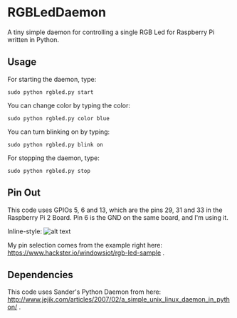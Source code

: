 # RGBLedDaemon
A tiny simple daemon for controlling a single RGB Led for Raspberry Pi written in Python.

Usage
-----

For starting the daemon, type:

    sudo python rgbled.py start

You can change color by typing the color:

    sudo python rgbled.py color blue

You can turn blinking on by typing:

    sudo python rgbled.py blink on

For stopping the daemon, type:

    sudo python rgbled.py stop

Pin Out
-------

This code uses GPIOs 5, 6 and 13, which are the pins 29, 31 and 33 in the Raspberry Pi 2 Board. Pin 6 is the GND on the same board, and I'm using it.


Inline-style:
![alt text](https://github.com/ericoporto/RGBLedDaemon/images/rgbled_raspi_small.png "Raspberry Pi with RGB Led pinout")


My pin selection comes from the example right here: https://www.hackster.io/windowsiot/rgb-led-sample .

Dependencies
------------

This code uses Sander's Python Daemon from here: http://www.jejik.com/articles/2007/02/a_simple_unix_linux_daemon_in_python/ .
